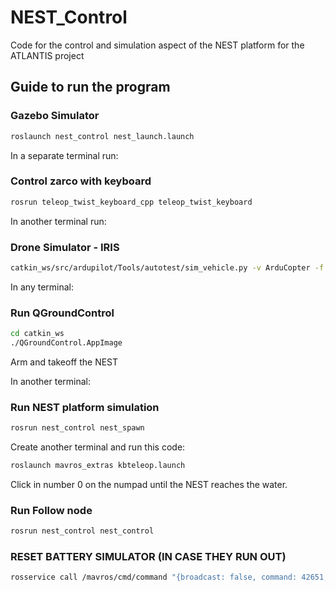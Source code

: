 # NEST_Control
Code for the control and simulation aspect of the NEST platform for the ATLANTIS project


## Guide to run the program

### Gazebo Simulator
```bash
roslaunch nest_control nest_launch.launch
```
In a separate terminal run: 
### Control zarco with keyboard
```bash
rosrun teleop_twist_keyboard_cpp teleop_twist_keyboard
```
In another terminal run:
### Drone Simulator - IRIS
```bash
catkin_ws/src/ardupilot/Tools/autotest/sim_vehicle.py -v ArduCopter -f gazebo-iris -L FADEUP --console --map
```
In any terminal:
### Run QGroundControl
```bash
cd catkin_ws
./QGroundControl.AppImage
```
Arm and takeoff the NEST

In another terminal:
### Run NEST platform simulation
```bash
rosrun nest_control nest_spawn
```
Create another terminal and run this code:
```bash
roslaunch mavros_extras kbteleop.launch
```
Click in number 0 on the numpad until the NEST reaches the water.


### Run Follow node 
```bash
rosrun nest_control nest_control
```

### RESET BATTERY SIMULATOR (IN CASE THEY RUN OUT)
```bash
rosservice call /mavros/cmd/command "{broadcast: false, command: 42651, confirmation: 0, param1: -1.0, param2: 100.0, param3: 0.0, param4: 0.0, param5: 0.0, param6: 0.0, param7: 0.0}"
```
